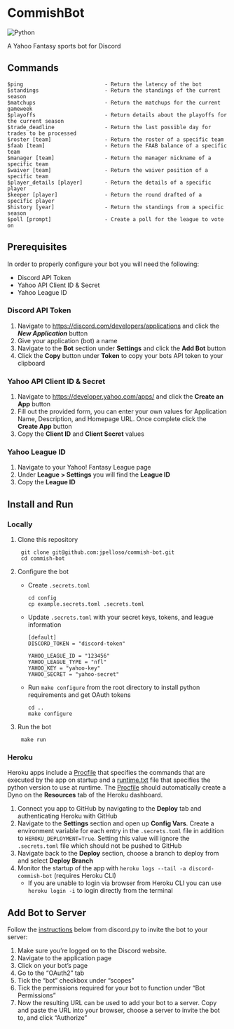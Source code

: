 # CommishBot
![Python](https://img.shields.io/badge/python-3.10-blue)

A Yahoo Fantasy sports bot for Discord

## Commands
    $ping                          - Return the latency of the bot
    $standings                     - Return the standings of the current season
    $matchups                      - Return the matchups for the current gameweek
    $playoffs                      - Return details about the playoffs for the current season
    $trade_deadline                - Return the last possible day for trades to be processed
    $roster [team]                 - Return the roster of a specific team
    $faab [team]                   - Return the FAAB balance of a specific team
    $manager [team]                - Return the manager nickname of a specific team
    $waiver [team]                 - Return the waiver position of a specific team
    $player_details [player]       - Return the details of a specific player
    $keeper [player]               - Return the round drafted of a specific player
    $history [year]                - Return the standings from a specific season
    $poll [prompt]                 - Create a poll for the league to vote on

## Prerequisites

In order to properly configure your bot you will need the following:

* Discord API Token
* Yahoo API Client ID & Secret
* Yahoo League ID

### Discord API Token

1. Navigate to https://discord.com/developers/applications and click the ***New Application*** button
2. Give your application (bot) a name
3. Navigate to the **Bot** section under **Settings** and click the **Add Bot** button
4. Click the **Copy** button under **Token** to copy your bots API token to your clipboard

### Yahoo API Client ID & Secret

1. Navigate to https://developer.yahoo.com/apps/ and click the **Create an App** button
2. Fill out the provided form, you can enter your own values for Application Name,  Description, and Homepage URL. Once complete click the **Create App** button
3. Copy the **Client ID** and **Client Secret** values

### Yahoo League ID

1. Navigate to your Yahoo! Fantasy League page
2. Under **League > Settings** you will find the **League ID**
3. Copy the **League ID**

## Install and Run

### Locally

1. Clone this repository

        git clone git@github.com:jpelloso/commish-bot.git
        cd commish-bot

2. Configure the bot

   * Create `.secrets.toml`
   
      ```
      cd config
      cp example.secrets.toml .secrets.toml
      ```
      
   * Update `.secrets.toml` with your secret keys, tokens, and league information
   
      ```
      [default]
      DISCORD_TOKEN = "discord-token"

      YAHOO_LEAGUE_ID = "123456"
      YAHOO_LEAGUE_TYPE = "nfl"
      YAHOO_KEY = "yahoo-key"
      YAHOO_SECRET = "yahoo-secret"
      ```
      
   * Run `make configure` from the root directory to install python requirements and get OAuth tokens
   
      ```
      cd ..
      make configure
      ```

3. Run the bot

        make run

### Heroku
Heroku apps include a [Procfile](Procfile) that specifies the commands that are executed by the app on startup and a [runtime.txt](runtime.txt) file that specifies the python version to use at runtime. The [Procfile](Procfile) should automatically create a Dyno on the **Resources** tab of the Heroku dashboard.
1. Connect you app to GitHub by navigating to the **Deploy** tab and authenticating Heroku with GitHub
2. Navigate to the **Settings** section and open up **Config Vars**. Create a environment variable for each entry in the `.secrets.toml` file in addition to `HEROKU_DEPLOYMENT=True`. Setting this value will ignore the `.secrets.toml` file which should not be pushed to GitHub
3. Navigate back to the **Deploy** section, choose a branch to deploy from and select **Deploy Branch**
4. Monitor the startup of the app with `heroku logs --tail -a discord-commish-bot` (requires Heroku CLI)
    * If you are unable to login via browser from Heroku CLI you can use `heroku login -i` to login directly from the terminal

## Add Bot to Server
Follow the [instructions](https://discordpy.readthedocs.io/en/stable/discord.html#inviting-your-bot) below from discord.py to invite the bot to your server:
1. Make sure you’re logged on to the Discord website.
2. Navigate to the application page
3. Click on your bot’s page
4. Go to the “OAuth2” tab
5. Tick the “bot” checkbox under “scopes”
6. Tick the permissions required for your bot to function under “Bot Permissions”
7. Now the resulting URL can be used to add your bot to a server. Copy and paste the URL into your browser, choose a server to invite the bot to, and click “Authorize”

